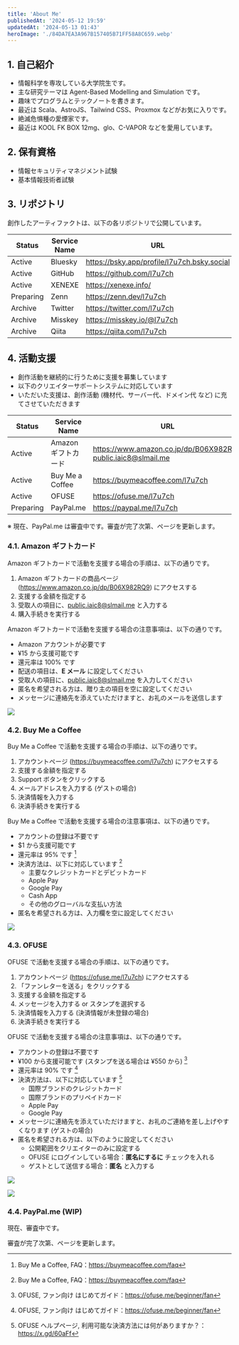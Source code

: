 ```yaml
---
title: 'About Me'
publishedAt: '2024-05-12 19:59'
updatedAt: '2024-05-13 01:43'
heroImage: './84DA7EA3A967B157405B71FF58A8C659.webp'
---
```


## 1. 自己紹介

- 情報科学を専攻している大学院生です。
- 主な研究テーマは Agent-Based Modelling and Simulation です。
- 趣味でプログラムとテックノートを書きます。
- 最近は Scala、AstroJS、Tailwind CSS、Proxmox などがお気に入りです。
- 絶滅危惧種の愛煙家です。
- 最近は KOOL FK BOX 12mg、glo、C-VAPOR などを愛用しています。

## 2. 保有資格

- 情報セキュリティマネジメント試験
- 基本情報技術者試験

## 3. リポジトリ

創作したアーティファクトは、以下の各リポジトリで公開しています。

| Status                                                                       | Service Name | URL                                         |
| ---------------------------------------------------------------------------- | ------------ | ------------------------------------------- |
| <span class="rounded-md bg-red-600 px-2 py-1 text-center">Active</span>      | Bluesky      | https://bsky.app/profile/l7u7ch.bsky.social |
| <span class="rounded-md bg-red-600 px-2 py-1 text-center">Active</span>      | GitHub       | https://github.com/l7u7ch                   |
| <span class="rounded-md bg-red-600 px-2 py-1 text-center">Active</span>      | XENEXE       | https://xenexe.info/                        |
| <span class="rounded-md bg-green-600 px-2 py-1 text-center">Preparing</span> | Zenn         | https://zenn.dev/l7u7ch                     |
| <span class="rounded-md bg-sky-600 px-2 py-1 text-center">Archive</span>     | Twitter      | https://twitter.com/l7u7ch                  |
| <span class="rounded-md bg-sky-600 px-2 py-1 text-center">Archive</span>     | Misskey      | https://misskey.io/@l7u7ch                  |
| <span class="rounded-md bg-sky-600 px-2 py-1 text-center">Archive</span>     | Qiita        | https://qiita.com/l7u7ch                    |

## 4. 活動支援

- 創作活動を継続的に行うために支援を募集しています
- 以下のクリエイターサポートシステムに対応しています
- いただいた支援は、創作活動 (機材代、サーバー代、ドメイン代 など) に充てさせていただきます

| Status                                                                       | Service Name        | URL                                                                  |
| ---------------------------------------------------------------------------- | ------------------- | -------------------------------------------------------------------- |
| <span class="rounded-md bg-red-600 px-2 py-1 text-center">Active</span>      | Amazon ギフトカード | https://www.amazon.co.jp/dp/B06X982RQ9 <br /> public.iaic8@slmail.me |
| <span class="rounded-md bg-red-600 px-2 py-1 text-center">Active</span>      | Buy Me a Coffee     | https://buymeacoffee.com/l7u7ch                                      |
| <span class="rounded-md bg-red-600 px-2 py-1 text-center">Active</span>      | OFUSE               | https://ofuse.me/l7u7ch                                              |
| <span class="rounded-md bg-green-600 px-2 py-1 text-center">Preparing</span> | PayPal.me           | https://paypal.me/l7u7ch                                             |

※ 現在、PayPal.me は審査中です。審査が完了次第、ページを更新します。

### 4.1. Amazon ギフトカード

Amazon ギフトカードで活動を支援する場合の手順は、以下の通りです。

1. Amazon ギフトカードの商品ページ (https://www.amazon.co.jp/dp/B06X982RQ9) にアクセスする
2. 支援する金額を指定する
3. 受取人の項目に、public.iaic8@slmail.me と入力する
4. 購入手続きを実行する

Amazon ギフトカードで活動を支援する場合の注意事項は、以下の通りです。

- Amazon アカウントが必要です
- ¥15 から支援可能です
- 還元率は 100% です
- 配送の項目は、**E メール** に設定してください
- 受取人の項目に、public.iaic8@slmail.me を入力してください
- 匿名を希望される方は、贈り主の項目を空に設定してください
- メッセージに連絡先を添えていただけますと、お礼のメールを送信します

![](./35B143C606B443687BF5940F94BFEF4B.png)

### 4.2. Buy Me a Coffee

Buy Me a Coffee で活動を支援する場合の手順は、以下の通りです。

1. アカウントページ (https://buymeacoffee.com/l7u7ch) にアクセスする
2. 支援する金額を指定する
3. Support ボタンをクリックする
4. メールアドレスを入力する (ゲストの場合)
5. 決済情報を入力する
6. 決済手続きを実行する

Buy Me a Coffee で活動を支援する場合の注意事項は、以下の通りです。

- アカウントの登録は不要です
- $1 から支援可能です
- 還元率は 95% です [^2.1]
- 決済方法は、以下に対応しています [^2.1]
  - 主要なクレジットカードとデビットカード
  - Apple Pay
  - Google Pay
  - Cash App
  - その他のグローバルな支払い方法
- 匿名を希望される方は、入力欄を空に設定してください

[^2.1]: Buy Me a Coffee, FAQ：https://buymeacoffee.com/faq

![](8F43D2F934DFA7942CDD8402A1F72B64.png)

### 4.3. OFUSE

OFUSE で活動を支援する場合の手順は、以下の通りです。

1. アカウントページ (https://ofuse.me/l7u7ch) にアクセスする
2. 「ファンレターを送る」をクリックする
3. 支援する金額を指定する
4. メッセージを入力する or スタンプを選択する
5. 決済情報を入力する (決済情報が未登録の場合)
6. 決済手続きを実行する

OFUSE で活動を支援する場合の注意事項は、以下の通りです。

- アカウントの登録は不要です
- ¥100 から支援可能です (スタンプを送る場合は ¥550 から) [^4.1]
- 還元率は 90% です [^4.1]
- 決済方法は、以下に対応しています [^4.2]
  - 国際ブランドのクレジットカード
  - 国際ブランドのプリペイドカード
  - Apple Pay
  - Google Pay
- メッセージに連絡先を添えていただけますと、お礼のご連絡を差し上げやすくなります (ゲストの場合)
- 匿名を希望される方は、以下のように設定してください
  - 公開範囲をクリエイターのみに設定する
  - OFUSE にログインしている場合：**匿名にするに** チェックを入れる
  - ゲストとして送信する場合：**匿名** と入力する

[^4.1]: OFUSE, ファン向け はじめてガイド：https://ofuse.me/beginner/fan
[^4.2]: OFUSE ヘルプページ, 利用可能な決済方法には何がありますか？：https://x.gd/60aFf

![](./B3A72C3C222E5C0DE9F19A30B0F5A489.png)

![](./09F4F138D80AE0B0C962B99783AF673B.png)

### 4.4. PayPal.me (WIP)

現在、審査中です。

審査が完了次第、ページを更新します。

<!-- ## 6. おわりに -->

<!-- 対応しているクリエイターサポートシステムの特徴 (アカウント登録の有無、最小支援可能額、還元率) を、表形式でまとめたものが以下になります。Amazon ギフトカードによる支援が、最も最小支援可能額が小さく、最も還元率が高いです。また、唯一コンビニ決済に対応しています。一方で、決済には Amazon アカウントが必要です。 -->

<!-- | 支援方法            | アカウント登録 | 最小支援可能額 | 還元率 |
| ------------------- | -------------- | -------------- | ------ |
| Amazon ギフトカード | 必要           | ¥15            | 100%   |
| Buy Me a Coffee     | 不要           | $1             | 95%    |
| OFUSE (テキスト)    | 不要           | ¥100           | 90%    |
| OFUSE (スタンプ)    | 不要           | ¥550           | 90%    | -->

<!-- この創作活動は皆様のご支援によって成り立っています。日々の努力と創意工夫を通じて、より多くの人々に喜びと感動を届けたいと考えています。これからも一層のご協力とご声援を賜りますよう、お願い申し上げます。皆様の温かいご支援が、私たちの大きな励みとなり、新たな挑戦への力となります。今後ともどうぞよろしくお願い申し上げます。 -->
